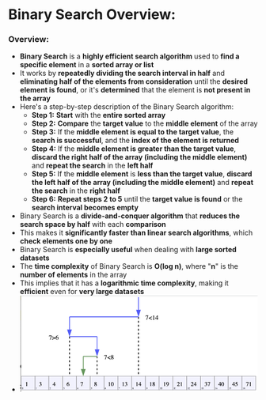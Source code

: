 # Binary Search Overview:

### Overview:
* **Binary Search** is a **highly efficient search algorithm** used to **find a specific element** in a **sorted array 
  or list**
* It works by **repeatedly dividing the search interval in half** and **eliminating half of the elements from 
  consideration** until the **desired element is found**, or it's **determined** that the element is **not present in 
  the array**
* Here's a step-by-step description of the Binary Search algorithm:
  * **Step 1:** **Start** with the **entire sorted array**
  * **Step 2:** **Compare** the **target value** to the **middle element** of the array
  * **Step 3:** If the **middle element is equal to the target value**, the **search is successful**, and the **index 
    of the element is returned**
  * **Step 4:** If the **middle element is greater than the target value**, **discard the right half of the array 
    (including the middle element)** and **repeat the search** in the **left half**
  * **Step 5:** If the **middle element** is **less than the target value**, **discard the left half of the array 
    (including the middle element)** and **repeat the search** in the **right half**
  * **Step 6:** **Repeat steps 2 to 5** until the **target value is found** or the **search interval becomes empty**
* Binary Search is a **divide-and-conquer algorithm** that **reduces the search space by half** with each **comparison**
* This makes it **significantly faster than linear search algorithms**, which **check elements one by one**
* Binary Search is **especially useful** when dealing with **large sorted datasets**
* The **time complexity** of Binary Search is **O(log n)**, where "**n**" is the **number of elements** in the array
* This implies that it has a **logarithmic time complexity**, making it **efficient** even for **very large datasets**
* <img src="images/Binary_Search_Diagram.png" width="500">
